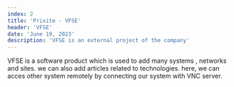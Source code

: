 ```yaml
---
index: 2
title: 'Prixite - VFSE'
header: 'VFSE'
date: 'June 19, 2023'
description: 'VFSE is an external project of the company'
---
```


VFSE is a software product which is used to add many systems , networks and sites. we can also add articles related to technologies. here, we can acces other system remotely by connecting our system with VNC server.
